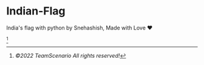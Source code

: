 # Indian-Flag
India's flag with python by Snehashish, Made with Love ❤️

[^TeamScenario]
[^TeamScenario]: *©2022 TeamScenario All rights reserved!*
